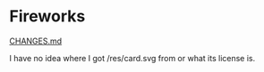 # Fireworks

[CHANGES.md](./CHANGES.md)

I have no idea where I got /res/card.svg from or what its license is.
